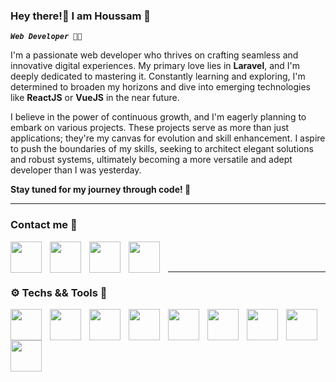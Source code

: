 ### Hey there!👋   I am Houssam 🌟

 ***`Web Developer 👨‍💻`***

I'm a passionate web developer who thrives on crafting seamless and innovative digital experiences. My primary love lies in **Laravel**, and I'm deeply dedicated to mastering it. Constantly learning and exploring, I'm determined to broaden my horizons and dive into emerging technologies like **ReactJS** or **VueJS** in the near future.

I believe in the power of continuous growth, and I'm eagerly planning to embark on various projects. These projects serve as more than just applications; they're my canvas for evolution and skill enhancement. I aspire to push the boundaries of my skills, seeking to architect elegant solutions and robust systems, ultimately becoming a more versatile and adept developer than I was yesterday.

**Stay tuned for my journey through code! 🚀**



---

### Contact me 📨 

<!-- generate indeed linkr -->
<a href="https://www.linkedin.com/in/houssam-bouyahia-ab9828229/"><img align="left" width="50px" style="padding-right:10px;" src="https://cdn.jsdelivr.net/gh/devicons/devicon/icons/linkedin/linkedin-original.svg" /></a>

<a href="mailto:houssambouyahia72@gmail.com"><img align="left" width="50px" style="padding-right:10px;" src="https://cdn.jsdelivr.net/gh/devicons/devicon/icons/google/google-original.svg" /></a>

<a href="https://www.instagram.com/houssam.bouyahia.72/"><img align="left" width="50px" style="padding-right:10px;" src="https://raw.githubusercontent.com/rahuldkjain/github-profile-readme-generator/master/src/images/icons/Social/instagram.svg" /></a>

<a href="https://www.facebook.com/houssam.bouyahia.72/"><img align="left" width="50px" style="padding-right:10px;" src="https://cdn.jsdelivr.net/gh/devicons/devicon/icons/facebook/facebook-original.svg" /></a>



<br><br>



---



### ⚙️  Techs && Tools  🧰

<img align="left" width="50px" style="padding-right:10px;" src="https://cdn.jsdelivr.net/gh/devicons/devicon/icons/vscode/vscode-original.svg" />

<img align="left" width="50px" style="padding-right:10px;" src="https://cdn.jsdelivr.net/gh/devicons/devicon/icons/laravel/laravel-plain-wordmark.svg" />

<img align="left" width="50px" style="padding-right:10px;" src="https://cdn.jsdelivr.net/gh/devicons/devicon/icons/html5/html5-original.svg" />          

<img align="left" width="50px" style="padding-right:10px;" src="https://cdn.jsdelivr.net/gh/devicons/devicon/icons/css3/css3-original.svg" />          

<img align="left" width="50px" style="padding-right:10px;" src="https://cdn.jsdelivr.net/gh/devicons/devicon/icons/bootstrap/bootstrap-original.svg" />          

<img align="left" width="50px" style="padding-right:10px;" src="https://cdn.jsdelivr.net/gh/devicons/devicon/icons/javascript/javascript-plain.svg" />

<img align="left" width="50px" style="padding-right:10px;" src="https://cdn.jsdelivr.net/gh/devicons/devicon/icons/git/git-original.svg" />

<img align="left" width="50px" style="padding-right:10px;" src="https://cdn.jsdelivr.net/gh/devicons/devicon/icons/mysql/mysql-plain.svg" />

<img align="left" width="50px" style="padding-right:10px;" src="https://user-images.githubusercontent.com/3369400/
139447912-e0f43f33-6d9f-45f8-be46-2df5bbc91289.png"  /> <br><br>


          
          
          
          
          
          
          